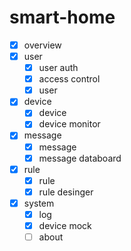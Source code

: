 # smart-home

- [x] overview
- [x] user
  - [x] user auth
  - [x] access control
  - [x] user
- [x] device
  - [x] device
  - [x] device monitor
- [x] message
  - [x] message
  - [x] message databoard
- [x] rule
  - [x] rule
  - [x] rule desinger
- [x] system
  - [x] log
  - [x] device mock
  - [ ] about
